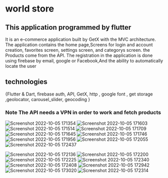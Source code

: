 # world store
## This application programmed by flutter

It is an e-commerce application built by GetX with the MVC
architecture. The application contains the home page,Screens for login and account creation,
favorites screen, settings screen, and categorys screen. the Products come
from the API. The registration in the application is done using
firebase by email, google or Facebook,And the ability to automatically locate the user 


## technologies 
{Flutter & Dart, firebase auth, API, GetX, http ,
google font , get storage ,geolocator, carousel_slider, geocoding }

### Note The API needs a VPN in order to work and fetch products



![Screenshot 2022-10-05 171354](https://user-images.githubusercontent.com/94804979/194102565-c60f09af-6015-4d1f-b5b6-66266ef6a3ce.png)
![Screenshot 2022-10-05 171603](https://user-images.githubusercontent.com/94804979/194102616-3ca23e46-02b1-487f-a1e6-c3b3e46f3518.png)
![Screenshot 2022-10-05 171514](https://user-images.githubusercontent.com/94804979/194102623-7cb4899d-a2ee-45aa-b1b6-939e22dc5bac.png)
![Screenshot 2022-10-05 171709](https://user-images.githubusercontent.com/94804979/194102659-e30dc720-11ba-4439-afb8-5415d9a2d150.png)
![Screenshot 2022-10-05 171645](https://user-images.githubusercontent.com/94804979/194102669-e73840de-bdb8-4e15-9406-8bbd9fec2e68.png)
![Screenshot 2022-10-05 171746](https://user-images.githubusercontent.com/94804979/194102692-8663489b-8c90-4a83-85af-004bcedb5a4b.png)
![Screenshot 2022-10-05 171956](https://user-images.githubusercontent.com/94804979/194102730-aa5ad27f-60eb-4f21-924d-a682cfa2e16d.png)
![Screenshot 2022-10-05 172055](https://user-images.githubusercontent.com/94804979/194102773-61cd60a1-f48d-461c-8f16-98224da0f99b.png)
![Screenshot 2022-10-05 172437](https://user-images.githubusercontent.com/94804979/194103114-bd1385b0-634c-4d3b-bce6-527c6cff402d.png)

![Screenshot 2022-10-05 172136](https://user-images.githubusercontent.com/94804979/194102805-260ba363-c3d1-4f95-84be-a75d3f244f8a.png)
![Screenshot 2022-10-05 172200](https://user-images.githubusercontent.com/94804979/194102852-9f095c5c-da3f-4eab-a26a-3e794113220f.png)
![Screenshot 2022-10-05 172225](https://user-images.githubusercontent.com/94804979/194102887-a39399d4-ebe4-4c1f-8d70-22dd35ff8efc.png)
![Screenshot 2022-10-05 172340](https://user-images.githubusercontent.com/94804979/194102913-cdb445a5-7abc-45b4-b738-ba583255c77c.png)
![Screenshot 2022-10-05 172408](https://user-images.githubusercontent.com/94804979/194102934-84dc0ea8-25e5-4701-9e5a-8362fbb68e19.png)
![Screenshot 2022-10-05 172942](https://user-images.githubusercontent.com/94804979/194102957-646f1fcb-ba90-444d-9eda-12456f7a626d.png)
![Screenshot 2022-10-05 173020](https://user-images.githubusercontent.com/94804979/194102979-e51b4eb7-1a1e-40ac-a4a7-b158dfe15ca5.png)
![Screenshot 2022-10-05 172314](https://user-images.githubusercontent.com/94804979/194103162-893275e8-33ec-4019-afbb-30614800b54e.png)

